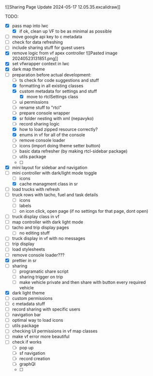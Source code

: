 ![[Sharing Page Update 2024-05-17 12.05.35.excalidraw]]

TODO:
- [x] pass map into lwc
	- [x] if ok, clean up VF to be as minimal as possible
- [ ] move google api key to c metadata
- [ ] check for data refreshing
- [ ] include sharing stuff for guest users
- [x] remove logic from vf apex controller
![[Pasted image 20240523131851.png]]
- [x] set vfwrapper context in lwc
- [x] dark map theme
- [ ] preparation before actual development:
	- [ ] ts check for code suggestions and stuff
	- [x] formatting in all existing classes
	- [x] custom metadata for settings and stuff
		- [x] move to rtclSettings class
	- [ ] ui permissions
	- [ ] rename stuff to "rtcl"
	- [ ] prepare console wrapper
	- [x] sr folder nesting with xml (nepavyko)
	- [ ] record sharing logic
	- [x] how to load zipped resource correctly?
	- [x] enums in vf for all of the console
	- [ ] remove console loader
	- [ ] icons (import doing theme setter button)
	- [ ] basic data refresher (by making rtcl-sidebar package)
	- [ ] utils package
	- [ ] 
- [x] mini layout for sidebar and navigation
- [ ] mini controller with dark/light mode toggle
	- [ ] icons
	- [x] cache managment class in sr
- [ ] load trucks with refresh
- [ ] truck rows with tacho, fuel and task details 
	- [ ] icons 
	- [ ] labels
	- [ ] on icon click, open page (if no settings for that page, dont open)
- [ ] truck display class in vf
- [ ] map controller with dark light mode
- [ ] tacho and trip display pages
	- [ ] no editing stuff
- [ ] truck display in vf with no messages
- [ ] trip display
- [ ] load stylesheets
- [ ] remove console loader???
- [x] prettier in sr
- [ ] sharing
	- [ ] programatic share script
	- [ ] sharing trigger on trip
	- [ ] make vehicle private and then share with button every required vehicle
- [x] dark light theme
- [ ] custom permissions
- [ ] c metadata stuff
- [ ] record sharing with specific users
- [ ] navigation bar
- [ ] optimal way to load icons
- [ ] utils package
- [ ] checking UI permissions in vf map classes
- [ ] make vf error more beautiful
- [ ] check if works
	- [ ] pop up
	- [ ] sf navigation
	- [ ] record creation 
	- [ ] graphQl
	- [ ] 

